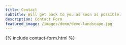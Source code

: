 ```yaml
---
title: Contact
subtitle: Will get back to you as soon as possible.
description: Contact Form
featured_image: /images/demo/demo-landscape.jpg
---
```


{% include contact-form.html %}